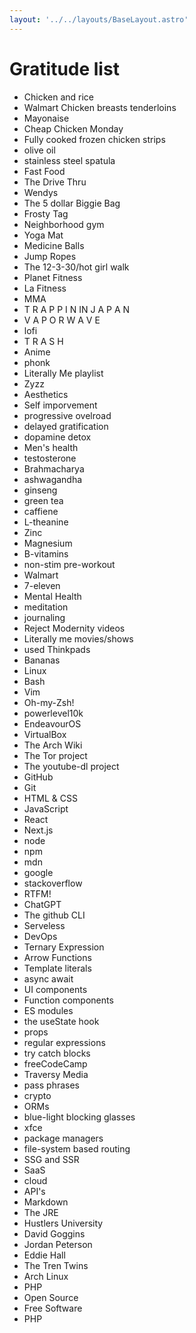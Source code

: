 ```yaml
---
layout: '../../layouts/BaseLayout.astro'
---
```

# Gratitude list

-  Chicken and rice
-  Walmart Chicken breasts tenderloins
-  Mayonaise
-  Cheap Chicken Monday
-  Fully cooked frozen chicken strips
-  olive oil
-  stainless steel spatula
-  Fast Food
-  The Drive Thru
-  Wendys
-  The 5 dollar Biggie Bag
-  Frosty Tag
-  Neighborhood gym
-  Yoga Mat
-  Medicine Balls
-  Jump Ropes
-  The 12-3-30/hot girl walk
-  Planet Fitness
-  La Fitness
-  MMA
-  T R A P P I N IN J A P A N
-  V A P O R W A V E
-  lofi
-  T R A S H
-  Anime
-  phonk
-  Literally Me playlist
-  Zyzz
-  Aesthetics
-  Self imporvement
-  progressive ovelroad
-  delayed gratification
-  dopamine detox
-  Men's health
-  testosterone
-  Brahmacharya
-  ashwagandha
-  ginseng
-  green tea
-  caffiene
-  L-theanine
-  Zinc
-  Magnesium
-  B-vitamins
-  non-stim pre-workout
-  Walmart
-  7-eleven
-  Mental Health
-  meditation
-  journaling
-  Reject Modernity videos
-  Literally me movies/shows
-  used Thinkpads
-  Bananas
-  Linux
-  Bash
-  Vim
-  Oh-my-Zsh!
-  powerlevel10k
-  EndeavourOS
-  VirtualBox
-  The Arch Wiki
-  The Tor project
-  The youtube-dl project
-  GitHub
-  Git
-  HTML & CSS
-  JavaScript
-  React
-  Next.js
-  node
-  npm
-  mdn
-  google
-  stackoverflow
-  RTFM!
-  ChatGPT
-  The github CLI
-  Serveless
-  DevOps
-  Ternary Expression
-  Arrow Functions
-  Template literals
-  async await
-  UI components 
-  Function components
-  ES modules
-  the useState hook
-  props
-  regular expressions
-  try catch blocks
-  freeCodeCamp
-  Traversy Media
-  pass phrases
-  crypto
-  ORMs
-  blue-light blocking glasses
-  xfce
-  package managers
-  file-system based routing
-  SSG and SSR
-  SaaS
-  cloud
-  API's
-  Markdown
- The JRE
- Hustlers University
- David Goggins
- Jordan Peterson
- Eddie Hall
- The Tren Twins
- Arch Linux
- PHP
- Open Source
- Free Software
- PHP
